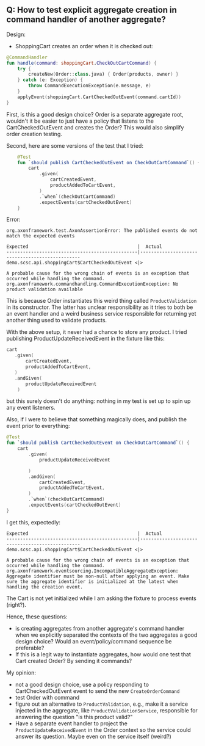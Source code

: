 ## Q: How to test explicit aggregate creation in command handler of another aggregate?

Design:
- ShoppingCart creates an order when it is checked out:

```Kotlin
@CommandHandler
fun handle(command: shoppingCart.CheckOutCartCommand) {
    try {
        createNew(Order::class.java) { Order(products, owner) }
    } catch (e: Exception) {
        throw CommandExecutionException(e.message, e)
    }
    applyEvent(shoppingCart.CartCheckedOutEvent(command.cartId))
}
```

First, is this a good design choice? Order is a separate aggregate root, wouldn't it be easier to
just have a policy that listens to the CartCheckedOutEvent and creates the Order? This would also
simplify order creation testing.

Second, here are some versions of the test that I tried:

```Kotlin
    @Test
    fun `should publish CartCheckedOutEvent on CheckOutCartCommand`() {
        cart
            .given(
                cartCreatedEvent,
                productAddedToCartEvent,
            )
            .`when`(checkOutCartCommand)
            .expectEvents(cartCheckedOutEvent)
    }

```

Error:

```text
org.axonframework.test.AxonAssertionError: The published events do not match the expected events

Expected                                        |  Actual
------------------------------------------------|------------------------------------------------
demo.scsc.api.shoppingCart$CartCheckedOutEvent <|> 

A probable cause for the wrong chain of events is an exception that occurred while handling the command.
org.axonframework.commandhandling.CommandExecutionException: No product validation available

```

This is because Order instantiates this weird thing called `ProductValidation` in its constructor.
The latter has unclear responsibility as it tries to both be an event handler and a weird business
service responsible for returning yet another thing used to validate products. 

With the above setup, it never had a chance to store any product. I tried publishing ProductUpdateReceivedEvent
in the fixture like this:
```kotlin
cart
   .given(
       cartCreatedEvent,
       productAddedToCartEvent,
   )
   .andGiven(
       productUpdateReceivedEvent
    )
```
but this surely doesn't do anything: nothing in my test is set up to spin up any event listeners. 

Also, if I were to believe that something magically does, and publish the event prior to everything:
```Kotlin
@Test
fun `should publish CartCheckedOutEvent on CheckOutCartCommand`() {
    cart
        .given(
            productUpdateReceivedEvent

        )
        .andGiven(
            cartCreatedEvent,
            productAddedToCartEvent,
        )
        .`when`(checkOutCartCommand)
        .expectEvents(cartCheckedOutEvent)
}
```
I get this, expectedly:

```text
Expected                                        |  Actual
------------------------------------------------|------------------------------------------------
demo.scsc.api.shoppingCart$CartCheckedOutEvent <|> 

A probable cause for the wrong chain of events is an exception that occurred while handling the command.
org.axonframework.eventsourcing.IncompatibleAggregateException: Aggregate identifier must be non-null after applying an event. Make sure the aggregate identifier is initialized at the latest when handling the creation event.
```
The Cart is not yet initialized while I am asking the fixture to process events (right?).


Hence, these questions:

- is creating aggregates from another aggregate's command handler when we explicitly separated the contexts
    of the two aggregates a good design choice? Would an event/policy/command sequence be preferable?
- If this is a legit way to instantiate aggregates, how would one test that Cart created Order? By sending it commands?

My opinion:
- not a good design choice, use a policy responding to CartCheckedOutEvent event to send the new `CreateOrderCommand`
- test Order with command
- figure out an alternative to `ProductValidation`, e.g., make it a service injected in the aggregate, like `ProductValidationService`, 
     responsible for answering the question "is this product valid?"
- Have a separate event handler to project the `ProductUpdateReceivedEvent` in the Order context so the service could answer its question. Maybe even on the service itself (weird?)
